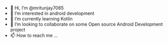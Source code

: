 - 👋 Hi, I’m @mritunjay7065
- 👀 I’m interested in android development
- 🌱 I’m currently learning Kotlin
- 💞️ I’m looking to collaborate on some Open source Android Development project
- 📫 How to reach me ...

<!---
mritunjay7065/mritunjay7065 is a ✨ special ✨ repository because its `README.md` (this file) appears on your GitHub profile.
You can click the Preview link to take a look at your changes.
--->
